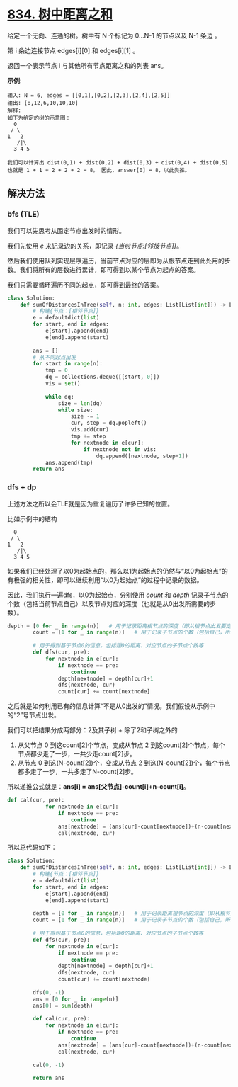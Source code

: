 # [834. 树中距离之和](https://leetcode-cn.com/problems/sum-of-distances-in-tree/)

给定一个无向、连通的树。树中有 N 个标记为 0...N-1 的节点以及 N-1 条边 。

第 i 条边连接节点 edges[i][0] 和 edges[i][1] 。

返回一个表示节点 i 与其他所有节点距离之和的列表 ans。

**示例**:
```
输入: N = 6, edges = [[0,1],[0,2],[2,3],[2,4],[2,5]]
输出: [8,12,6,10,10,10]
解释: 
如下为给定的树的示意图：
  0
 / \
1   2
   /|\
  3 4 5

我们可以计算出 dist(0,1) + dist(0,2) + dist(0,3) + dist(0,4) + dist(0,5) 
也就是 1 + 1 + 2 + 2 + 2 = 8。 因此，answer[0] = 8，以此类推。
```


## 解决方法

### bfs (TLE)

我们可以先思考从固定节点出发时的情形。

我们先使用 *e* 来记录边的关系，即记录 *{当前节点:[邻接节点]}*。

然后我们使用队列实现层序遍历，当前节点对应的层即为从根节点走到此处用的步数。我们将所有的层数进行累计，即可得到以某个节点为起点的答案。

我们只需要循环遍历不同的起点，即可得到最终的答案。

```py
class Solution:
    def sumOfDistancesInTree(self, n: int, edges: List[List[int]]) -> List[int]:
        # 构建{节点：[相邻节点]}
        e = defaultdict(list)
        for start, end in edges:
            e[start].append(end)
            e[end].append(start)
        
        ans = []
        # 从不同起点出发
        for start in range(n):
            tmp = 0
            dq = collections.deque([[start, 0]])
            vis = set()
            
            while dq:
                size = len(dq)
                while size:
                    size -= 1
                    cur, step = dq.popleft()
                    vis.add(cur)
                    tmp += step
                    for nextnode in e[cur]:
                        if nextnode not in vis:
                            dq.append([nextnode, step+1])
            ans.append(tmp)
        return ans
```

### dfs + dp

上述方法之所以会TLE就是因为重复遍历了许多已知的位置。

比如示例中的结构

```
  0
 / \
1   2
   /|\
  3 4 5
```
如果我们已经处理了以0为起始点的，那么以1为起始点的仍然与“以0为起始点”的有极强的相关性，即可以继续利用“以0为起始点”的过程中记录的数据。

因此，我们执行一遍dfs，以0为起始点，分别使用 *count* 和 *depth* 记录子节点的个数（包括当前节点自己）以及节点对应的深度（也就是从0出发所需要的步数）。

```py
depth = [0 for _ in range(n)]   # 用于记录距离根节点的深度（即从根节点出发要走多少步）
        count = [1 for _ in range(n)]   # 用于记录子节点的个数（包括自己，所以初始化为1）
        
        # 用于得到基于节点0的信息，包括距0的距离、对应节点的子节点个数等
        def dfs(cur, pre):
            for nextnode in e[cur]:
                if nextnode == pre:
                    continue
                depth[nextnode] = depth[cur]+1
                dfs(nextnode, cur)
                count[cur] += count[nextnode]
```

之后就是如何利用已有的信息计算“不是从0出发的”情况。我们假设从示例中的“2”号节点出发。

我们可以把结果分成两部分：2及其子树 + 除了2和子树之外的

1. 从父节点 0 到这count[2]个节点，变成从节点 2 到这count[2]个节点，每个节点都少走了一步，一共少走count[2]步。
2. 从节点 0 到这(N-count[2])个，变成从节点 2 到这(N-count[2])个，每个节点都多走了一步，一共多走了N-count[2]步。

所以递推公式就是：**ans[i] = ans[父节点]-count[i]+n-count[i]**。

```py
def cal(cur, pre):
            for nextnode in e[cur]:
                if nextnode == pre:
                    continue
                ans[nextnode] = (ans[cur]-count[nextnode])+(n-count[nextnode])
                cal(nextnode, cur)
```


所以总代码如下：

```py
class Solution:
    def sumOfDistancesInTree(self, n: int, edges: List[List[int]]) -> List[int]:
        # 构建{节点：[相邻节点]}
        e = defaultdict(list)
        for start, end in edges:
            e[start].append(end)
            e[end].append(start)
        
        depth = [0 for _ in range(n)]   # 用于记录距离根节点的深度（即从根节点出发要走多少步）
        count = [1 for _ in range(n)]   # 用于记录子节点的个数（包括自己，所以初始化为1）
        
        # 用于得到基于节点0的信息，包括距0的距离、对应节点的子节点个数等
        def dfs(cur, pre):
            for nextnode in e[cur]:
                if nextnode == pre:
                    continue
                depth[nextnode] = depth[cur]+1
                dfs(nextnode, cur)
                count[cur] += count[nextnode]
        
        dfs(0, -1)
        ans = [0 for _ in range(n)]
        ans[0] = sum(depth)
        
        def cal(cur, pre):
            for nextnode in e[cur]:
                if nextnode == pre:
                    continue
                ans[nextnode] = (ans[cur]-count[nextnode])+(n-count[nextnode])
                cal(nextnode, cur)
        
        cal(0, -1)
        
        return ans
```
